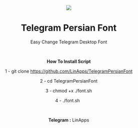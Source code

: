 <center>
<img src="http://s9.picofile.com/file/8360755750/1.png">
<center/>
  
  
# Telegram Persian Font
Easy Change Telegram Desktop Font 
<p>


  &nbsp;

<b>How To Install Script </b>

1 - git clone https://github.com/LinApps/TelegramPersianFont
<p>
2 - cd TelegramPersianFont
<p>
3 - chmod +x ./font.sh
<p>
4 - ./font.sh
&nbsp;
  <p>
    <p>
&nbsp;
&nbsp;
<p>
<b>Telegram :</b> LinApps
<p>
